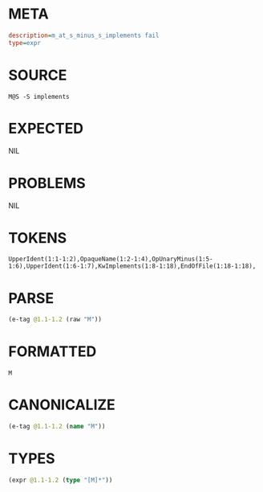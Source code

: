 # META
~~~ini
description=m_at_s_minus_s_implements fail
type=expr
~~~
# SOURCE
~~~roc
M@S -S implements
~~~
# EXPECTED
NIL
# PROBLEMS
NIL
# TOKENS
~~~zig
UpperIdent(1:1-1:2),OpaqueName(1:2-1:4),OpUnaryMinus(1:5-1:6),UpperIdent(1:6-1:7),KwImplements(1:8-1:18),EndOfFile(1:18-1:18),
~~~
# PARSE
~~~clojure
(e-tag @1.1-1.2 (raw "M"))
~~~
# FORMATTED
~~~roc
M
~~~
# CANONICALIZE
~~~clojure
(e-tag @1.1-1.2 (name "M"))
~~~
# TYPES
~~~clojure
(expr @1.1-1.2 (type "[M]*"))
~~~
